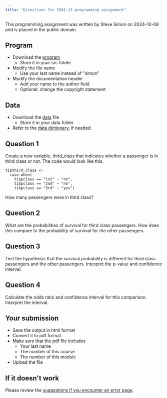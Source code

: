 ```yaml
---
title: "Directions for 5501-13 programming assignment"
---
```


This programming assignment was written by Steve Simon on 2024-10-08 and is placed in the public domain.

## Program

-   Download the [program][tem]
    -   Store it in your src folder
-   Modify the file name
    -   Use your last name instead of "simon"
-   Modify the documentation header
    -   Add your name to the author field
    -   Optional: change the copyright statement
    
[tem]: https://github.com/pmean/classes/blob/master/biostats-1/13/src/simon-5501-13-titanic.qmd

## Data

-   Download the [data][dat] file
    -   Store it in your data folder
-   Refer to the [data dictionary][dic], if needed.

[dat]: https://github.com/pmean/data/blob/main/files/titanic.txt
[dic]: https://github.com/pmean/data/blob/main/files/titanic.yaml
    
## Question 1

Create a new variable, third_class that indicates whether a passenger is in 
third class or not. The code would look like this.

```{}
ti$third_class <- 
  case-when(
    ti$pclass == "1st" ~ "no",
    ti$pclass == "2nd" ~ "no",
    ti$pclass == "3rd" ~ "yes")
```

How many passengers were in third class?

## Question 2

What are the probabilities of survival for third class passengers. How does this
compare to the probability of survival for the other passengers.

## Question 3

Test the hypothesis that the survival probability is different for third class
passengers and the other passengers. Interpret the p-value and confidence 
interval.

## Question 4

Calculate the odds ratio and confidence interval for this comparison. Interpret
the interval.

## Your submission

-   Save the output in html format
-   Convert it to pdf format.
-   Make sure that the pdf file includes
    -   Your last name
    -   The number of this course
    -   The number of this module
-   Upload the file

## If it doesn't work

Please review the [suggestions if you encounter an error page][sim3].

[sim3]: https://github.com/pmean/classes/blob/master/general/suggestions-if-you-encounter-an-error.md
